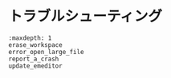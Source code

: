 # トラブルシューティング


```{toctree}
:maxdepth: 1
erase_workspace
error_open_large_file
report_a_crash
update_emeditor
```

